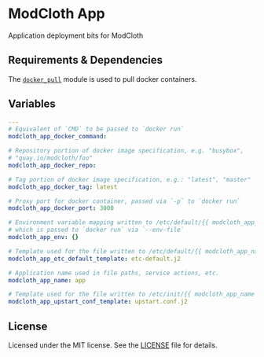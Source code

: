 # ModCloth App

Application deployment bits for ModCloth

## Requirements &amp; Dependencies

The [`docker_pull`](
https://github.com/modcloth-labs/ansible-module-docker-pull) module is used to
pull docker containers.

## Variables

``` yaml
---
# Equivalent of `CMD` to be passed to `docker run`
modcloth_app_docker_command:

# Repository portion of docker image specification, e.g. "busybox",
# "quay.io/modcloth/foo"
modcloth_app_docker_repo:

# Tag portion of docker image specification, e.g.: "latest", "master"
modcloth_app_docker_tag: latest

# Proxy port for docker container, passed via `-p` to `docker run`
modcloth_app_docker_port: 3000

# Environment variable mapping written to /etc/default/{{ modcloth_app_name }}
# which is passed to `docker run` via `--env-file`
modcloth_app_env: {}

# Template used for the file written to /etc/default/{{ modcloth_app_name }}
modcloth_app_etc_default_template: etc-default.j2

# Application name used in file paths, service actions, etc.
modcloth_app_name: app

# Template used for the file written to /etc/init/{{ modcloth_app_name }}.conf
modcloth_app_upstart_conf_template: upstart.conf.j2
```

## License

Licensed under the MIT license.  See the [LICENSE](./LICENSE) file for details.

